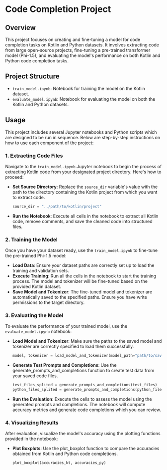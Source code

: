 # Code Completion Project

## Overview
This project focuses on creating and fine-tuning a model for code completion tasks on Kotlin and Python datasets. It involves extracting code from large open-source projects, fine-tuning a pre-trained transformer model (Phi-1.5), and evaluating the model's performance on both Kotlin and Python code completion tasks.

## Project Structure

- `train_model.ipynb`: Notebook for training the model on the Kotlin dataset.
- `evaluate_model.ipynb`: Notebook for evaluating the model on both the Kotlin and Python datasets.

## Usage

This project includes several Jupyter notebooks and Python scripts which are designed to be run in sequence. Below are step-by-step instructions on how to use each component of the project:

### 1. Extracting Code Files

Navigate to the `train_model.ipynb` Jupyter notebook to begin the process of extracting Kotlin code from your designated project directory. Here's how to proceed:

- **Set Source Directory**:
  Replace the `source_dir` variable's value with the path to the directory containing the Kotlin project from which you want to extract code.

  ```python
  source_dir = "../path/to/kotlin/project"
- **Run the Notebook**:
Execute all cells in the notebook to extract all Kotlin code, remove comments, and save the cleaned code into structured files.

### 2. Training the Model
Once you have your dataset ready, use the `train_model.ipynb` to fine-tune the pre-trained Phi-1.5 model:

- **Load Data**:
  Ensure your dataset paths are correctly set up to load the training and validation sets.
- **Execute Training**:
  Run all the cells in the notebook to start the training process. The model and tokenizer will be fine-tuned based on the provided Kotlin dataset.
- **Save Model and Tokenizer**:
  The fine-tuned model and tokenizer are automatically saved to the specified paths. Ensure you have write permissions to the target directory.

### 3. Evaluating the Model
To evaluate the performance of your trained model, use the `evaluate_model.ipynb` notebook:

- **Load Model and Tokenizer**:
  Make sure the paths to the saved model and tokenizer are correctly specified to load them successfully.
  ```python
  model, tokenizer = load_model_and_tokenizer(model_path="path/to/saved/model", tokenizer_path="path/to/saved/tokenizer")
  ```
- **Generate Test Prompts and Completions**:
  Use the generate_prompts_and_completions function to create test data from your saved code files.
  ```python
  test_files_splited = generate_prompts_and_completions(test_files)
  python_files_splited = generate_prompts_and_completions(python_files)
  ```
- **Run the Evaluation**:
  Execute the cells to assess the model using the generated prompts and completions. The notebook will compute accuracy metrics and generate code completions which you can review.

### 4. Visualizing Results
After evaluation, visualize the model's accuracy using the plotting functions provided in the notebook:

- **Plot Boxplots**:
  Use the plot_boxplot function to compare the accuracies obtained from Kotlin and Python code completions.
  ```python
  plot_boxplot(accuracies_kt, accuracies_py)
  ```
  
